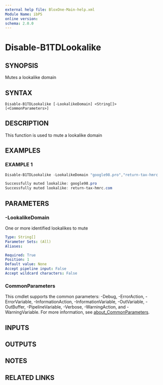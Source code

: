 ```yaml
---
external help file: BloxOne-Main-help.xml
Module Name: ibPS
online version:
schema: 2.0.0
---
```


# Disable-B1TDLookalike

## SYNOPSIS
Mutes a lookalike domain

## SYNTAX

```
Disable-B1TDLookalike [-LookalikeDomain] <String[]> [<CommonParameters>]
```

## DESCRIPTION
This function is used to mute a lookalike domain

## EXAMPLES

### EXAMPLE 1
```powershell
Disable-B1TDLookalike -LookalikeDomain "google98.pro","return-tax-hmrc.com"

Successfully muted lookalike: google98.pro
Successfully muted lookalike: return-tax-hmrc.com
```

## PARAMETERS

### -LookalikeDomain
One or more identified lookalikes to mute

```yaml
Type: String[]
Parameter Sets: (All)
Aliases:

Required: True
Position: 1
Default value: None
Accept pipeline input: False
Accept wildcard characters: False
```

### CommonParameters
This cmdlet supports the common parameters: -Debug, -ErrorAction, -ErrorVariable, -InformationAction, -InformationVariable, -OutVariable, -OutBuffer, -PipelineVariable, -Verbose, -WarningAction, and -WarningVariable. For more information, see [about_CommonParameters](http://go.microsoft.com/fwlink/?LinkID=113216).

## INPUTS

## OUTPUTS

## NOTES

## RELATED LINKS
